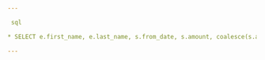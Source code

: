 ```yaml
---

 sql

* SELECT e.first_name, e.last_name, s.from_date, s.amount, coalesce(s.amount - lag(s.amount) OVER (PARTITION BY s.fk_employee ORDER BY s.from_date),0) AS amount_dif FROM salary s JOIN employee e ON e.id = s.fk_employee ORDER BY s.fk_employee,s.from_date;

---
```

